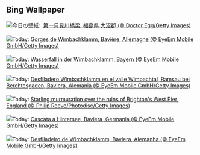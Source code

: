 ## Bing Wallpaper
![](https://www.bing.com/th?id=OHR.RailwayDay2025_JA-JP0346908442_UHD.jpg&w=1000)今日の壁紙: &nbsp;[第一只見川橋梁, 福島県 大沼郡 (© Doctor Egg/Getty Images)](https://www.bing.com/th?id=OHR.RailwayDay2025_JA-JP0346908442_UHD.jpg)
<br><br/>
![](https://www.bing.com/th?id=OHR.HinterseeWaterfall_FR-FR3043490046_UHD.jpg&w=1000)Today: [Gorges de Wimbachklamm, Bavière, Allemagne (© EyeEm Mobile GmbH/Getty Images)](https://www.bing.com/th?id=OHR.HinterseeWaterfall_FR-FR3043490046_UHD.jpg)
<br><br/>
![](https://www.bing.com/th?id=OHR.HinterseeWaterfall_DE-DE9807935907_UHD.jpg&w=1000)Today: [Wasserfall in der Wimbachklamm, Bayern (© EyeEm Mobile GmbH/Getty Images)](https://www.bing.com/th?id=OHR.HinterseeWaterfall_DE-DE9807935907_UHD.jpg)
<br><br/>
![](https://www.bing.com/th?id=OHR.HinterseeWaterfall_ES-ES0526830866_UHD.jpg&w=1000)Today: [Desfiladero Wimbachklamm en el valle Wimbachtal, Ramsau bei Berchtesgaden, Baviera, Alemania (© EyeEm Mobile GmbH/Getty Images)](https://www.bing.com/th?id=OHR.HinterseeWaterfall_ES-ES0526830866_UHD.jpg)
<br><br/>
![](https://www.bing.com/th?id=OHR.StarlingBrighton2025_EN-GB5939254897_UHD.jpg&w=1000)Today: [Starling murmuration over the ruins of Brighton's West Pier, England (© Philip Reeve/Photodisc/Getty Images)](https://www.bing.com/th?id=OHR.StarlingBrighton2025_EN-GB5939254897_UHD.jpg)
<br><br/>
![](https://www.bing.com/th?id=OHR.HinterseeWaterfall_IT-IT9638907457_UHD.jpg&w=1000)Today: [Cascata a Hintersee, Baviera, Germania (© EyeEm Mobile GmbH/Getty Images)](https://www.bing.com/th?id=OHR.HinterseeWaterfall_IT-IT9638907457_UHD.jpg)
<br><br/>
![](https://www.bing.com/th?id=OHR.HinterseeWaterfall_PT-BR2829623135_UHD.jpg&w=1000)Today: [Desfiladeiro de Wimbachklamm, Baviera, Alemanha (© EyeEm Mobile GmbH/Getty Images)](https://www.bing.com/th?id=OHR.HinterseeWaterfall_PT-BR2829623135_UHD.jpg)
<br><br/>
